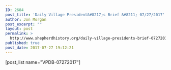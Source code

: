 ```yaml
---
ID: 2684
post_title: 'Daily Village President&#8217;s Brief &#8211; 07/27/2017'
author: Jon Morgan
post_excerpt: ""
layout: post
permalink: >
  http://www.shepherdhistory.org/daily-village-presidents-brief-07272017/
published: true
post_date: 2017-07-27 19:12:21
---
```

[post_list name="VPDB-07272017"]
